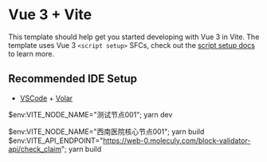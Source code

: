 # Vue 3 + Vite

This template should help get you started developing with Vue 3 in Vite. The template uses Vue 3 `<script setup>` SFCs, check out the [script setup docs](https://v3.vuejs.org/api/sfc-script-setup.html#sfc-script-setup) to learn more.

## Recommended IDE Setup

- [VSCode](https://code.visualstudio.com/) + [Volar](https://marketplace.visualstudio.com/items?itemName=johnsoncodehk.volar)

$env:VITE_NODE_NAME="测试节点001"; yarn dev


$env:VITE_NODE_NAME="西南医院核心节点001"; yarn build
$env:VITE_API_ENDPOINT="https://web-0.moleculy.com/block-validator-api/check_claim"; yarn build